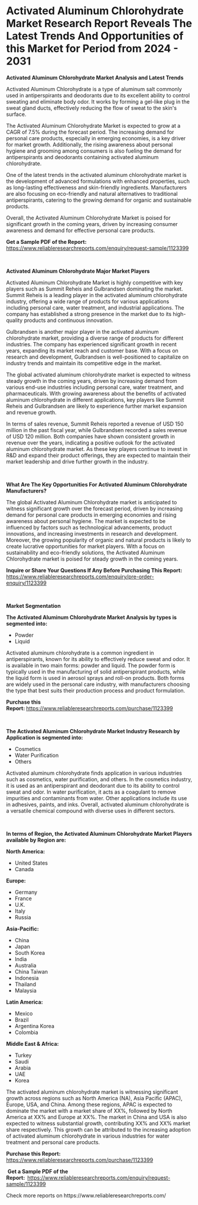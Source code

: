 <p><h1>Activated Aluminum Chlorohydrate Market Research Report Reveals The Latest Trends And Opportunities of this Market for Period from 2024 - 2031</h1></p><p><strong>Activated Aluminum Chlorohydrate Market Analysis and Latest Trends</strong></p>
<p><p>Activated Aluminum Chlorohydrate is a type of aluminum salt commonly used in antiperspirants and deodorants due to its excellent ability to control sweating and eliminate body odor. It works by forming a gel-like plug in the sweat gland ducts, effectively reducing the flow of sweat to the skin's surface.</p><p>The Activated Aluminum Chlorohydrate Market is expected to grow at a CAGR of 7.5% during the forecast period. The increasing demand for personal care products, especially in emerging economies, is a key driver for market growth. Additionally, the rising awareness about personal hygiene and grooming among consumers is also fueling the demand for antiperspirants and deodorants containing activated aluminum chlorohydrate.</p><p>One of the latest trends in the activated aluminum chlorohydrate market is the development of advanced formulations with enhanced properties, such as long-lasting effectiveness and skin-friendly ingredients. Manufacturers are also focusing on eco-friendly and natural alternatives to traditional antiperspirants, catering to the growing demand for organic and sustainable products.</p><p>Overall, the Activated Aluminum Chlorohydrate Market is poised for significant growth in the coming years, driven by increasing consumer awareness and demand for effective personal care products.</p></p>
<p><strong>Get a Sample PDF of the Report:&nbsp;</strong> <a href="https://www.reliableresearchreports.com/enquiry/request-sample/1123399">https://www.reliableresearchreports.com/enquiry/request-sample/1123399</a></p>
<p>&nbsp;</p>
<p><strong>Activated Aluminum Chlorohydrate Major Market Players</strong></p>
<p><p>Activated Aluminum Chlorohydrate Market is highly competitive with key players such as Summit Reheis and Gulbrandsen dominating the market. Summit Reheis is a leading player in the activated aluminum chlorohydrate industry, offering a wide range of products for various applications including personal care, water treatment, and industrial applications. The company has established a strong presence in the market due to its high-quality products and continuous innovation.</p><p>Gulbrandsen is another major player in the activated aluminum chlorohydrate market, providing a diverse range of products for different industries. The company has experienced significant growth in recent years, expanding its market reach and customer base. With a focus on research and development, Gulbrandsen is well-positioned to capitalize on industry trends and maintain its competitive edge in the market.</p><p>The global activated aluminum chlorohydrate market is expected to witness steady growth in the coming years, driven by increasing demand from various end-use industries including personal care, water treatment, and pharmaceuticals. With growing awareness about the benefits of activated aluminum chlorohydrate in different applications, key players like Summit Reheis and Gulbrandsen are likely to experience further market expansion and revenue growth.</p><p>In terms of sales revenue, Summit Reheis reported a revenue of USD 150 million in the past fiscal year, while Gulbrandsen recorded a sales revenue of USD 120 million. Both companies have shown consistent growth in revenue over the years, indicating a positive outlook for the activated aluminum chlorohydrate market. As these key players continue to invest in R&D and expand their product offerings, they are expected to maintain their market leadership and drive further growth in the industry.</p></p>
<p>&nbsp;</p>
<p><strong>What Are The Key Opportunities For Activated Aluminum Chlorohydrate Manufacturers?</strong></p>
<p><p>The global Activated Aluminum Chlorohydrate market is anticipated to witness significant growth over the forecast period, driven by increasing demand for personal care products in emerging economies and rising awareness about personal hygiene. The market is expected to be influenced by factors such as technological advancements, product innovations, and increasing investments in research and development. Moreover, the growing popularity of organic and natural products is likely to create lucrative opportunities for market players. With a focus on sustainability and eco-friendly solutions, the Activated Aluminum Chlorohydrate market is poised for steady growth in the coming years.</p></p>
<p><strong>Inquire or Share Your Questions If Any Before Purchasing This Report:</strong> <a href="https://www.reliableresearchreports.com/enquiry/pre-order-enquiry/1123399">https://www.reliableresearchreports.com/enquiry/pre-order-enquiry/1123399</a></p>
<p>&nbsp;</p>
<p><strong>Market Segmentation</strong></p>
<p><strong>The Activated Aluminum Chlorohydrate Market Analysis by types is segmented into:</strong></p>
<p><ul><li>Powder</li><li>Liquid</li></ul></p>
<p><p>Activated aluminum chlorohydrate is a common ingredient in antiperspirants, known for its ability to effectively reduce sweat and odor. It is available in two main forms: powder and liquid. The powder form is typically used in the manufacturing of solid antiperspirant products, while the liquid form is used in aerosol sprays and roll-on products. Both forms are widely used in the personal care industry, with manufacturers choosing the type that best suits their production process and product formulation.</p></p>
<p><strong>Purchase this Report:&nbsp;</strong><a href="https://www.reliableresearchreports.com/purchase/1123399">https://www.reliableresearchreports.com/purchase/1123399</a></p>
<p>&nbsp;</p>
<p><strong>The Activated Aluminum Chlorohydrate Market Industry Research by Application is segmented into:</strong></p>
<p><ul><li>Cosmetics</li><li>Water Purification</li><li>Others</li></ul></p>
<p><p>Activated aluminum chlorohydrate finds application in various industries such as cosmetics, water purification, and others. In the cosmetics industry, it is used as an antiperspirant and deodorant due to its ability to control sweat and odor. In water purification, it acts as a coagulant to remove impurities and contaminants from water. Other applications include its use in adhesives, paints, and inks. Overall, activated aluminum chlorohydrate is a versatile chemical compound with diverse uses in different sectors.</p></p>
<p>&nbsp;</p>
<p><strong>In terms of Region, the Activated Aluminum Chlorohydrate Market Players available by Region are:</strong></p>
<p>
    <p> <strong> North America: </strong>
        <ul>
            <li>United States</li>
            <li>Canada</li>
        </ul>
        </p> 
    <p> <strong> Europe: </strong>
        <ul>
            <li>Germany</li>
            <li>France</li>
            <li>U.K.</li>
            <li>Italy</li>
            <li>Russia</li>
        </ul>
        </p> 
    <p> <strong> Asia-Pacific: </strong>
        <ul>
            <li>China</li>
            <li>Japan</li>
            <li>South Korea</li>
            <li>India</li>
            <li>Australia</li>
            <li>China Taiwan</li>
            <li>Indonesia</li>
            <li>Thailand</li>
            <li>Malaysia</li>
        </ul>
        </p> 
    <p> <strong> Latin America: </strong>
        <ul>
            <li>Mexico</li>
            <li>Brazil</li>
            <li>Argentina Korea</li>
            <li>Colombia</li>
        </ul>
        </p> 
    <p> <strong> Middle East & Africa: </strong>
        <ul>
            <li>Turkey</li>
            <li>Saudi</li>
            <li>Arabia</li>
            <li>UAE</li>
            <li>Korea</li>
        </ul>
    </p>
    </p>
<p><p>The activated aluminum chlorohydrate market is witnessing significant growth across regions such as North America (NA), Asia Pacific (APAC), Europe, USA, and China. Among these regions, APAC is expected to dominate the market with a market share of XX%, followed by North America at XX% and Europe at XX%. The market in China and USA is also expected to witness substantial growth, contributing XX% and XX% market share respectively. This growth can be attributed to the increasing adoption of activated aluminum chlorohydrate in various industries for water treatment and personal care products.</p></p>
<p><strong>Purchase this Report: </strong><a href="https://www.reliableresearchreports.com/purchase/1123399">https://www.reliableresearchreports.com/purchase/1123399</a></p>
<p>&nbsp;<strong>Get a Sample PDF of the Report:&nbsp;&nbsp;</strong><a href="https://www.reliableresearchreports.com/enquiry/request-sample/1123399">https://www.reliableresearchreports.com/enquiry/request-sample/1123399</a></p>
<p><strong></strong></p>
<p>Check more reports on https://www.reliableresearchreports.com/</p>